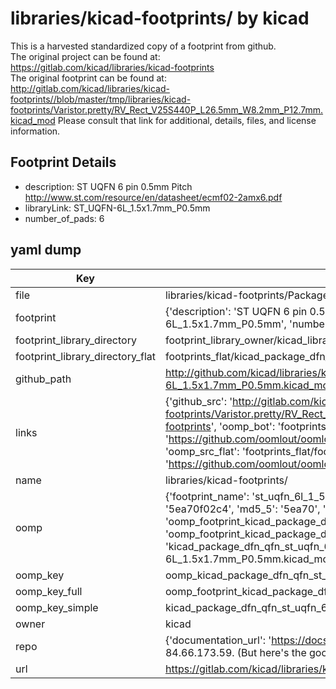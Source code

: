 # libraries/kicad-footprints/ by kicad  
This is a harvested standardized copy of a footprint from github.  
The original project can be found at:  
https://gitlab.com/kicad/libraries/kicad-footprints  
The original footprint can be found at:
http://gitlab.com/kicad/libraries/kicad-footprints//blob/master/tmp/libraries/kicad-footprints/Varistor.pretty/RV_Rect_V25S440P_L26.5mm_W8.2mm_P12.7mm.kicad_mod
Please consult that link for additional, details, files, and license information.  
## Footprint Details
* description: ST UQFN 6 pin 0.5mm Pitch http://www.st.com/resource/en/datasheet/ecmf02-2amx6.pdf  
* libraryLink: ST_UQFN-6L_1.5x1.7mm_P0.5mm  
* number_of_pads: 6  
## yaml dump  
| Key | Value |  
| --- | --- |  
| file | libraries/kicad-footprints/Package_DFN_QFN.pretty/ST_UQFN-6L_1.5x1.7mm_P0.5mm.kicad_mod |  
| footprint | {'description': 'ST UQFN 6 pin 0.5mm Pitch http://www.st.com/resource/en/datasheet/ecmf02-2amx6.pdf', 'libraryLink': 'ST_UQFN-6L_1.5x1.7mm_P0.5mm', 'number_of_pads': 6} |  
| footprint_library_directory | footprint_library_owner/kicad_libraries/kicad-footprints/ |  
| footprint_library_directory_flat | footprints_flat/kicad_package_dfn_qfn_st_uqfn_6l_1_5x1_7mm_p0_5mm/working |  
| github_path | http://github.com/kicad/libraries/kicad-footprints//blob/master/tmp/libraries/kicad-footprints/Package_DFN_QFN.pretty/ST_UQFN-6L_1.5x1.7mm_P0.5mm.kicad_mod |  
| links | {'github_src': 'http://gitlab.com/kicad/libraries/kicad-footprints//blob/master/tmp/libraries/kicad-footprints/Varistor.pretty/RV_Rect_V25S440P_L26.5mm_W8.2mm_P12.7mm.kicad_mod', 'github_src_repo': 'https://gitlab.com/kicad/libraries/kicad-footprints', 'oomp_bot': 'footprints/kicad_package_dfn_qfn_st_uqfn_6l_1_5x1_7mm_p0_5mm/working', 'oomp_bot_github': 'https://github.com/oomlout/oomlout_oomp_footprint_bot/tree/main/footprints/kicad_package_dfn_qfn_st_uqfn_6l_1_5x1_7mm_p0_5mm/working', 'oomp_src_flat': 'footprints_flat/footprints_flat/kicad_package_dfn_qfn_st_uqfn_6l_1_5x1_7mm_p0_5mm/working', 'oomp_src_flat_github': 'https://github.com/oomlout/oomlout_oomp_footprint_src/tree/main/footprints_flat/kicad_package_dfn_qfn_st_uqfn_6l_1_5x1_7mm_p0_5mm/working'} |  
| name | libraries/kicad-footprints/ |  
| oomp | {'footprint_name': 'st_uqfn_6l_1_5x1_7mm_p0_5mm', 'library_name': 'package_dfn_qfn', 'md5': '5ea70f02c45026d59a4faccf7137078c', 'md5_10': '5ea70f02c4', 'md5_5': '5ea70', 'md5_6': '5ea70f', 'oomp_key': 'oomp_kicad_package_dfn_qfn_st_uqfn_6l_1_5x1_7mm_p0_5mm', 'oomp_key_extra': 'oomp_footprint_kicad_package_dfn_qfn_st_uqfn_6l_1_5x1_7mm_p0_5mm', 'oomp_key_full': 'oomp_footprint_kicad_package_dfn_qfn_st_uqfn_6l_1_5x1_7mm_p0_5mm_5ea70f', 'oomp_key_simple': 'kicad_package_dfn_qfn_st_uqfn_6l_1_5x1_7mm_p0_5mm', 'original_filename': 'libraries/kicad-footprints/Package_DFN_QFN.pretty/ST_UQFN-6L_1.5x1.7mm_P0.5mm.kicad_mod', 'owner_name': 'kicad'} |  
| oomp_key | oomp_kicad_package_dfn_qfn_st_uqfn_6l_1_5x1_7mm_p0_5mm |  
| oomp_key_full | oomp_footprint_kicad_package_dfn_qfn_st_uqfn_6l_1_5x1_7mm_p0_5mm |  
| oomp_key_simple | kicad_package_dfn_qfn_st_uqfn_6l_1_5x1_7mm_p0_5mm |  
| owner | kicad |  
| repo | {'documentation_url': 'https://docs.github.com/rest/overview/resources-in-the-rest-api#rate-limiting', 'message': "API rate limit exceeded for 84.66.173.59. (But here's the good news: Authenticated requests get a higher rate limit. Check out the documentation for more details.)"} |  
| url | https://gitlab.com/kicad/libraries/kicad-footprints |  


